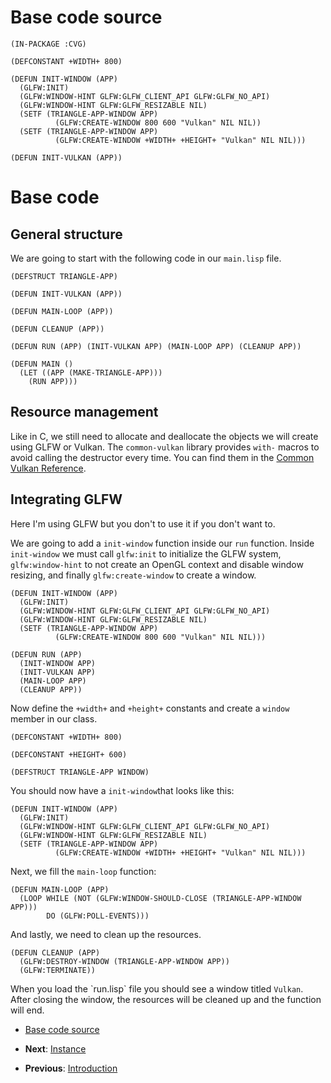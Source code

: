 <h1 id="header:CVG:BASE-CODE-SOURCE-HEADER">Base code source</h1>

`````Lisp
(IN-PACKAGE :CVG)

(DEFCONSTANT +WIDTH+ 800)

(DEFUN INIT-WINDOW (APP)
  (GLFW:INIT)
  (GLFW:WINDOW-HINT GLFW:GLFW_CLIENT_API GLFW:GLFW_NO_API)
  (GLFW:WINDOW-HINT GLFW:GLFW_RESIZABLE NIL)
  (SETF (TRIANGLE-APP-WINDOW APP)
          (GLFW:CREATE-WINDOW 800 600 "Vulkan" NIL NIL))
  (SETF (TRIANGLE-APP-WINDOW APP)
          (GLFW:CREATE-WINDOW +WIDTH+ +HEIGHT+ "Vulkan" NIL NIL)))

(DEFUN INIT-VULKAN (APP))
`````

<h1 id="header:CVG:BASE-CODE-HEADER">Base code</h1>

<h2 id="header:ADP:HEADERTAG9">General structure</h2>

We are going to start with the following code in our ``` main.lisp ``` file\.

`````Lisp
(DEFSTRUCT TRIANGLE-APP)

(DEFUN INIT-VULKAN (APP))

(DEFUN MAIN-LOOP (APP))

(DEFUN CLEANUP (APP))

(DEFUN RUN (APP) (INIT-VULKAN APP) (MAIN-LOOP APP) (CLEANUP APP))

(DEFUN MAIN ()
  (LET ((APP (MAKE-TRIANGLE-APP)))
    (RUN APP)))
`````

<h2 id="header:ADP:HEADERTAG10">Resource management</h2>

Like in C\, we still need to allocate and deallocate the objects we will create using GLFW or Vulkan\. 
The ``` common-vulkan ``` library provides ``` with- ``` macros to avoid calling the destructor every time\. You can find them in the <a href="/docs/reference/reference.md#header:COMMON-VULKAN:API-REFERENCE-HEADER">Common Vulkan Reference</a>\.

<h2 id="header:ADP:HEADERTAG11">Integrating GLFW</h2>

Here I\'m using GLFW but you don\'t to use it if you don\'t want to\.

We are going to add a ``` init-window ``` function inside our ``` run ``` function\. Inside ``` init-window ``` we must call ``` glfw:init ``` to initialize the GLFW system\, ``` glfw:window-hint ``` to not create an OpenGL context and disable window resizing\, and finally ``` glfw:create-window ``` to create a window\.

`````Lisp
(DEFUN INIT-WINDOW (APP)
  (GLFW:INIT)
  (GLFW:WINDOW-HINT GLFW:GLFW_CLIENT_API GLFW:GLFW_NO_API)
  (GLFW:WINDOW-HINT GLFW:GLFW_RESIZABLE NIL)
  (SETF (TRIANGLE-APP-WINDOW APP)
          (GLFW:CREATE-WINDOW 800 600 "Vulkan" NIL NIL)))

(DEFUN RUN (APP)
  (INIT-WINDOW APP)
  (INIT-VULKAN APP)
  (MAIN-LOOP APP)
  (CLEANUP APP))
`````

Now define the ``` +width+ ``` and ``` +height+ ``` constants and create a ``` window ``` member in our class\.

`````Lisp
(DEFCONSTANT +WIDTH+ 800)

(DEFCONSTANT +HEIGHT+ 600)

(DEFSTRUCT TRIANGLE-APP WINDOW)
`````

You should now have a ``` init-window ```that looks like this\:

`````Lisp
(DEFUN INIT-WINDOW (APP)
  (GLFW:INIT)
  (GLFW:WINDOW-HINT GLFW:GLFW_CLIENT_API GLFW:GLFW_NO_API)
  (GLFW:WINDOW-HINT GLFW:GLFW_RESIZABLE NIL)
  (SETF (TRIANGLE-APP-WINDOW APP)
          (GLFW:CREATE-WINDOW +WIDTH+ +HEIGHT+ "Vulkan" NIL NIL)))
`````

Next\, we fill the ``` main-loop ``` function\:

`````Lisp
(DEFUN MAIN-LOOP (APP)
  (LOOP WHILE (NOT (GLFW:WINDOW-SHOULD-CLOSE (TRIANGLE-APP-WINDOW APP)))
        DO (GLFW:POLL-EVENTS)))
`````

And lastly\, we need to clean up the resources\.

`````Lisp
(DEFUN CLEANUP (APP)
  (GLFW:DESTROY-WINDOW (TRIANGLE-APP-WINDOW APP))
  (GLFW:TERMINATE))
`````

When you load the \`run\.lisp\` file you should see a window titled ``` Vulkan ```\. After closing the window\, the resources will be cleaned up and the function will end\.

* <a href="/docs/guide/base-code/main.md#header:CVG:BASE-CODE-SOURCE-HEADER">Base code source</a>

* <strong>Next</strong>\: <a href="/docs/guide/instance/instance.md#header:CVG:INSTANCE-HEADER">Instance</a>
* <strong>Previous</strong>\: <a href="/docs/guide/introduction.md#header:CVG:INTRODUCTION-HEADER">Introduction</a>


